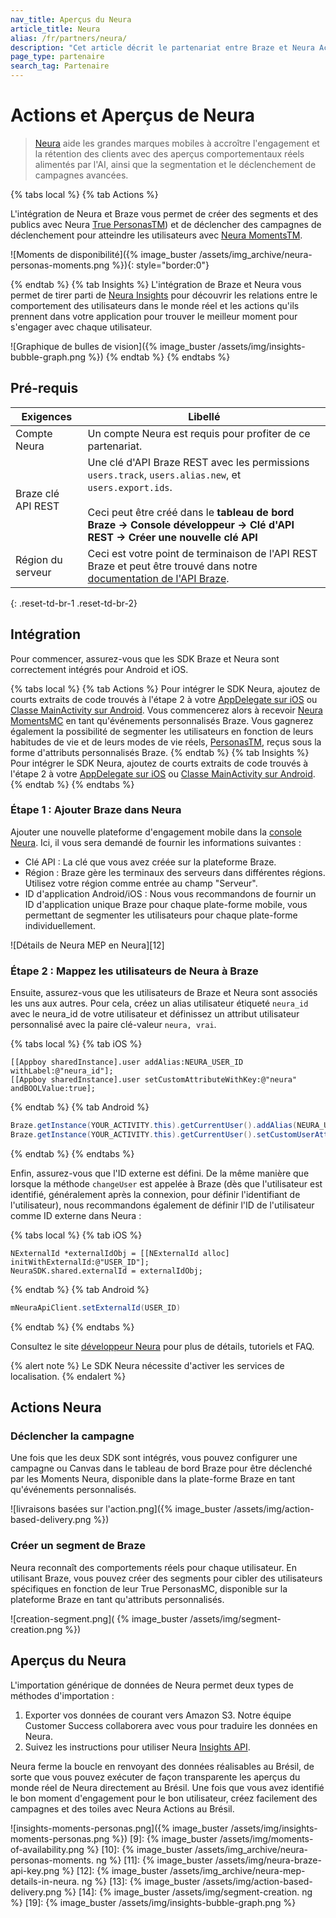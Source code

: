 ```yaml
---
nav_title: Aperçus du Neura
article_title: Neura
alias: /fr/partners/neura/
description: "Cet article décrit le partenariat entre Braze et Neura Actions et Insights, une plate-forme d'intelligence de comportement, fournir aux marques mobiles les outils pour accroître l'engagement et la fidélisation des clients."
page_type: partenaire
search_tag: Partenaire
---
```


# Actions et Aperçus de Neura

> [Neura][1] aide les grandes marques mobiles à accroître l'engagement et la rétention des clients avec des aperçus comportementaux réels alimentés par l'AI, ainsi que la segmentation et le déclenchement de campagnes avancées.

{% tabs local %}
{% tab Actions %}

L'intégration de Neura et Braze vous permet de créer des segments et des publics avec Neura [True PersonasTM](https://dev.theneura.com/api-reference/persona/?ref=braze)) et de déclencher des campagnes de déclenchement pour atteindre les utilisateurs avec [Neura MomentsTM](https://dev.theneura.com/api-reference/situations-and-moments/?ref=braze).

![Moments de disponibilité]({% image_buster /assets/img_archive/neura-personas-moments.png %}){: style="border:0"}

{% endtab %}
{% tab Insights %}
L'intégration de Braze et Neura vous permet de tirer parti de [Neura Insights](https://www.theneura.com/neura-insights/?ref=braze) pour découvrir les relations entre le comportement des utilisateurs dans le monde réel et les actions qu'ils prennent dans votre application pour trouver le meilleur moment pour s'engager avec chaque utilisateur.

![Graphique de bulles de vision]({% image_buster /assets/img/insights-bubble-graph.png %})
{% endtab %}
{% endtabs %}

## Pré-requis

| Exigences          | Libellé                                                                                                                                                                                                                                                  |
| ------------------ | -------------------------------------------------------------------------------------------------------------------------------------------------------------------------------------------------------------------------------------------------------- |
| Compte Neura       | Un compte Neura est requis pour profiter de ce partenariat.                                                                                                                                                                                              |
| Braze clé API REST | Une clé d'API Braze REST avec les permissions `users.track`, `users.alias.new`, et `users.export.ids`. <br><br> Ceci peut être créé dans le __tableau de bord Braze -> Console développeur -> Clé d'API REST -> Créer une nouvelle clé API__ |
| Région du serveur  | Ceci est votre point de terminaison de l'API REST Braze et peut être trouvé dans notre [documentation de l'API Braze]({{site.baseurl}}/api/basics/#endpoints).                                                                                           |
{: .reset-td-br-1 .reset-td-br-2}

## Intégration

Pour commencer, assurez-vous que les SDK Braze et Neura sont correctement intégrés pour Android et iOS.

{% tabs local %}
{% tab Actions %}
Pour intégrer le SDK Neura, ajoutez de courts extraits de code trouvés à l'étape 2 à votre [AppDelegate sur iOS](https://dev.theneura.com/tutorials/ios/?ref=braze) ou [Classe MainActivity sur Android](https://dev.theneura.com/tutorials/android/?ref=braze). Vous commencerez alors à recevoir [Neura MomentsMC](https://dev.theneura.com/api-reference/situations-and-moments/?ref=braze) en tant qu'événements personnalisés Braze. Vous gagnerez également la possibilité de segmenter les utilisateurs en fonction de leurs habitudes de vie et de leurs modes de vie réels, [PersonasTM](https://dev.theneura.com/api-reference/persona/?ref=braze), reçus sous la forme d'attributs personnalisés Braze.
{% endtab %}
{% tab Insights %}
Pour intégrer le SDK Neura, ajoutez de courts extraits de code trouvés à l'étape 2 à votre [AppDelegate sur iOS](https://dev.theneura.com/tutorials/ios/?ref=braze) ou [Classe MainActivity sur Android](https://dev.theneura.com/tutorials/android/?ref=braze).
{% endtab %}
{% endtabs %}

### Étape 1 : Ajouter Braze dans Neura

Ajouter une nouvelle plateforme d'engagement mobile dans la [console Neura][7]. Ici, il vous sera demandé de fournir les informations suivantes :

- Clé API : La clé que vous avez créée sur la plateforme Braze.
- Région : Braze gère les terminaux des serveurs dans différentes régions. Utilisez votre région comme entrée au champ "Serveur".
- ID d'application Android/iOS : Nous vous recommandons de fournir un ID d'application unique Braze pour chaque plate-forme mobile, vous permettant de segmenter les utilisateurs pour chaque plate-forme individuellement.

!\[Détails de Neura MEP en Neura\]\[12\]

### Étape 2 : Mappez les utilisateurs de Neura à Braze

Ensuite, assurez-vous que les utilisateurs de Braze et Neura sont associés les uns aux autres. Pour cela, créez un alias utilisateur étiqueté `neura_id` avec le neura_id de votre utilisateur et définissez un attribut utilisateur personnalisé avec la paire clé-valeur `neura, vrai`.

{% tabs local %}
{% tab iOS %}
```objc
[[Appboy sharedInstance].user addAlias:NEURA_USER_ID withLabel:@"neura_id"];
[[Appboy sharedInstance].user setCustomAttributeWithKey:@"neura" andBOOLValue:true];
```
{% endtab %}
{% tab Android %}
```java
Braze.getInstance(YOUR_ACTIVITY.this).getCurrentUser().addAlias(NEURA_USER_ID, "neura_id");
Braze.getInstance(YOUR_ACTIVITY.this).getCurrentUser().setCustomUserAttribute("neura", true);
```
{% endtab %}
{% endtabs %}

Enfin, assurez-vous que l'ID externe est défini. De la même manière que lorsque la méthode `changeUser` est appelée à Braze (dès que l'utilisateur est identifié, généralement après la connexion, pour définir l'identifiant de l'utilisateur), nous recommandons également de définir l'ID de l'utilisateur comme ID externe dans Neura :

{% tabs local %}
{% tab iOS %}
```objc
NExternalId *externalIdObj = [[NExternalId alloc] initWithExternalId:@"USER_ID"];
NeuraSDK.shared.externalId = externalIdObj;
```
{% endtab %}
{% tab Android %}
```java
mNeuraApiClient.setExternalId(USER_ID)
```
{% endtab %}
{% endtabs %}

Consultez le site [développeur Neura][8] pour plus de détails, tutoriels et FAQ.

{% alert note %}
Le SDK Neura nécessite d'activer les services de localisation.
{% endalert %}

## Actions Neura

### Déclencher la campagne

Une fois que les deux SDK sont intégrés, vous pouvez configurer une campagne ou Canvas dans le tableau de bord Braze pour être déclenché par les Moments Neura, disponible dans la plate-forme Braze en tant qu'événements personnalisés.

![livraisons basées sur l'action.png]({% image_buster /assets/img/action-based-delivery.png %})

### Créer un segment de Braze

Neura reconnaît des comportements réels pour chaque utilisateur. En utilisant Braze, vous pouvez créer des segments pour cibler des utilisateurs spécifiques en fonction de leur True PersonasMC, disponible sur la plateforme Braze en tant qu'attributs personnalisés.

![creation-segment.png]( {% image_buster /assets/img/segment-creation.png %})

## Aperçus du Neura

L'importation générique de données de Neura permet deux types de méthodes d'importation :

1. Exporter vos données de courant vers Amazon S3. Notre équipe Customer Success collaborera avec vous pour traduire les données en Neura.
2. Suivez les instructions pour utiliser Neura [Insights API](https://dev.theneura.com/pages/how-to-use-engagement-api/?ref=braze).

Neura ferme la boucle en renvoyant des données réalisables au Brésil, de sorte que vous pouvez exécuter de façon transparente les aperçus du monde réel de Neura directement au Brésil. Une fois que vous avez identifié le bon moment d'engagement pour le bon utilisateur, créez facilement des campagnes et des toiles avec Neura Actions au Brésil.

![insights-moments-personas.png]({% image_buster /assets/img/insights-moments-personas.png %})
[9]: {% image_buster /assets/img/moments-of-availability.png %} [10]: {% image_buster /assets/img_archive/neura-personas-moments. ng %} [11]: {% image_buster /assets/img/neura-braze-api-key.png %} [12]: {% image_buster /assets/img_archive/neura-mep-details-in-neura. ng %} [13]: {% image_buster /assets/img/action-based-delivery.png %} [14]: {% image_buster /assets/img/segment-creation. ng %} [19]: {% image_buster /assets/img/insights-bubble-graph.png %}

[1]: https://www.theneura.com/
[7]: https://dev.theneura.com/console/
[8]: https://dev.theneura.com/?ref=braze